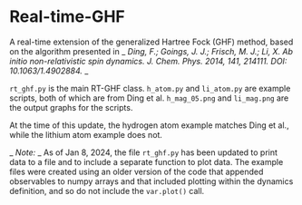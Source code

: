 # Real-time-GHF
A real-time extension of the generalized Hartree Fock (GHF) method, based on the algorithm presented in _ _Ding, F.; Goings, J. J.; Frisch, M. J.; Li, X. Ab initio non-relativistic spin dynamics. J. Chem. Phys. 2014, 141, 214111. DOI: 10.1063/1.4902884._ _

`rt_ghf.py` is the main RT-GHF class. `h_atom.py` and `li_atom.py` are example scripts, both of which are from Ding et al. `h_mag_05.png` and `li_mag.png` are the output graphs for the scripts. 

At the time of this update, the hydrogen atom example matches Ding et al., while the lithium atom example does not. 

_ _Note:_ _ As of Jan 8, 2024, the file `rt_ghf.py` has been updated to print data to a file and to include a separate function to plot data. The example files were created using an older version of the code that appended observables to numpy arrays and that included plotting within the dynamics definition, and so do not include the `var.plot()` call.
